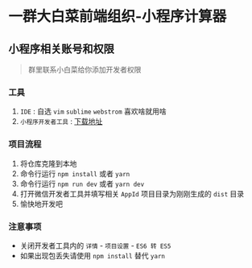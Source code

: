 # 一群大白菜前端组织-小程序计算器

## 小程序相关账号和权限

> 群里联系小白菜给你添加开发者权限

### 工具

1. `IDE` : 自选 `vim` `sublime` `webstrom` 喜欢啥就用啥
2. `小程序开发者工具` : [下载地址](https://developers.weixin.qq.com/miniprogram/dev/devtools/download.html)

### 项目流程

1. 将仓库克隆到本地
2. 命令行运行 `npm install` 或者 `yarn`
3. 命令行运行 `npm run dev` 或者 `yarn dev`
4. 打开微信开发者工具并填写相关 `AppId` 项目目录为刚刚生成的 `dist` 目录
5. 愉快地开发吧

### 注意事项

- 关闭开发者工具内的 `详情` - `项目设置` - `ES6 转 ES5`
- 如果出现包丢失请使用 `npm install` 替代 `yarn`
